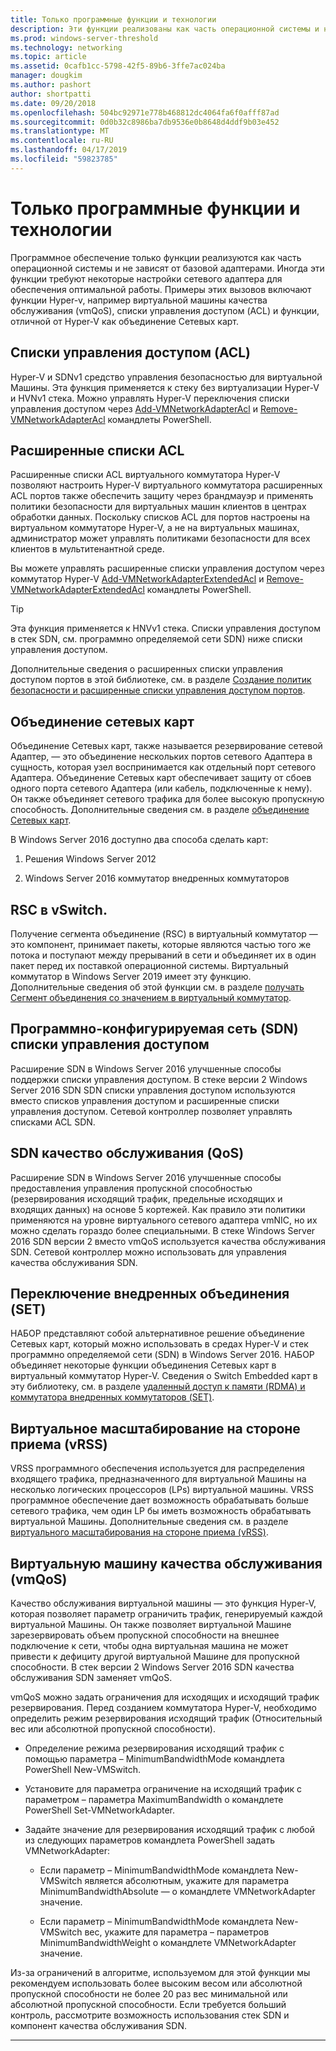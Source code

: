 ```yaml
---
title: Только программные функции и технологии
description: Эти функции реализованы как часть операционной системы и не зависят от базовой адаптерами. Иногда эти функции требуют некоторые настройки сетевого адаптера для обеспечения оптимальной работы. Примеры этих вызовов включают функции Hyper-v, например виртуальной машины качества обслуживания (vmQoS), списки управления доступом (ACL) и функции, отличной от Hyper-V как объединение Сетевых карт.
ms.prod: windows-server-threshold
ms.technology: networking
ms.topic: article
ms.assetid: 0cafb1cc-5798-42f5-89b6-3ffe7ac024ba
manager: dougkim
ms.author: pashort
author: shortpatti
ms.date: 09/20/2018
ms.openlocfilehash: 504bc92971e778b468812dc4064fa6f0afff87ad
ms.sourcegitcommit: 0d0b32c8986ba7db9536e0b8648d4ddf9b03e452
ms.translationtype: MT
ms.contentlocale: ru-RU
ms.lasthandoff: 04/17/2019
ms.locfileid: "59823785"
---
```

# <a name="software-only-so-features-and-technologies"></a>Только программные функции и технологии
Программное обеспечение только функции реализуются как часть операционной системы и не зависят от базовой адаптерами. Иногда эти функции требуют некоторые настройки сетевого адаптера для обеспечения оптимальной работы. Примеры этих вызовов включают функции Hyper-v, например виртуальной машины качества обслуживания (vmQoS), списки управления доступом (ACL) и функции, отличной от Hyper-V как объединение Сетевых карт.

## <a name="access-control-lists-acls"></a>Списки управления доступом (ACL)

Hyper-V и SDNv1 средство управления безопасностью для виртуальной Машины. Эта функция применяется к стеку без виртуализации Hyper-V и HVNv1 стека. Можно управлять Hyper-V переключения списки управления доступом через [Add-VMNetworkAdapterAcl](https://docs.microsoft.com/powershell/module/hyper-v/add-vmnetworkadapteracl?view=win10-ps) и [Remove-VMNetworkAdapterAcl](https://docs.microsoft.com/powershell/module/hyper-v/remove-vmnetworkadapteracl?view=win10-ps) командлеты PowerShell.

## <a name="extended-acls"></a>Расширенные списки ACL

Расширенные списки ACL виртуального коммутатора Hyper-V позволяют настроить Hyper-V виртуального коммутатора расширенных ACL портов также обеспечить защиту через брандмауэр и применять политики безопасности для виртуальных машин клиентов в центрах обработки данных. Поскольку списков ACL для портов настроены на виртуальном коммутаторе Hyper-V, а не на виртуальных машинах, администратор может управлять политиками безопасности для всех клиентов в мультитенантной среде.

Вы можете управлять расширенные списки управления доступом через коммутатор Hyper-V [Add-VMNetworkAdapterExtendedAcl](https://docs.microsoft.com/powershell/module/hyper-v/add-vmnetworkadapterextendedacl?view=win10-ps) и [Remove-VMNetworkAdapterExtendedAcl](https://docs.microsoft.com/powershell/module/hyper-v/remove-vmnetworkadapteracl?view=win10-ps) командлеты PowerShell.

>[!TIP] 
>Эта функция применяется к HNVv1 стека. Списки управления доступом в стек SDN, см. программно определяемой сети SDN) ниже списки управления доступом.

Дополнительные сведения о расширенных списки управления доступом портов в этой библиотеке, см. в разделе [Создание политик безопасности и расширенные списки управления доступом портов](https://docs.microsoft.com/windows-server/virtualization/hyper-v-virtual-switch/Create-Security-Policies-with-Extended-Port-Access-Control-Lists).

## <a name="nic-teaming"></a>Объединение сетевых карт

Объединение Сетевых карт, также называется резервирование сетевой Адаптер, — это объединение нескольких портов сетевого Адаптера в сущность, которая узел воспринимается как отдельный порт сетевого Адаптера. Объединение Сетевых карт обеспечивает защиту от сбоев одного порта сетевого Адаптера (или кабель, подключенные к нему). Он также объединяет сетевого трафика для более высокую пропускную способность. Дополнительные сведения см. в разделе [объединение Сетевых карт](https://docs.microsoft.com/windows-server/networking/technologies/nic-teaming/nic-teaming).

В Windows Server 2016 доступно два способа сделать карт:

1.  Решения Windows Server 2012

2.  Windows Server 2016 коммутатор внедренных коммутаторов


## <a name="rsc-in-the-vswitch"></a>RSC в vSwitch.

Получение сегмента объединение (RSC) в виртуальный коммутатор — это компонент, принимает пакеты, которые являются частью того же потока и поступают между прерываний в сети и объединяет их в один пакет перед их поставкой операционной системы. Виртуальный коммутатор в Windows Server 2019 имеет эту функцию. Дополнительные сведения об этой функции см. в разделе [получать Сегмент объединения со значением в виртуальный коммутатор](https://docs.microsoft.com/windows-server/networking/technologies/hpn/rsc-in-the-vswitch).

## <a name="software-defined-networking-sdn-acls"></a>Программно-конфигурируемая сеть (SDN) списки управления доступом

Расширение SDN в Windows Server 2016 улучшенные способы поддержки списки управления доступом. В стеке версии 2 Windows Server 2016 SDN SDN списки управления доступом используются вместо списков управления доступом и расширенные списки управления доступом. Сетевой контроллер позволяет управлять списками ACL SDN. 

## <a name="sdn-quality-of-service-qos"></a>SDN качество обслуживания (QoS)

Расширение SDN в Windows Server 2016 улучшенные способы предоставления управления пропускной способностью (резервирования исходящий трафик, предельные исходящих и входящих данных) на основе 5 кортежей. Как правило эти политики применяются на уровне виртуального сетевого адаптера vmNIC, но их можно сделать гораздо более специальными. В стеке Windows Server 2016 SDN версии 2 вместо vmQoS используется качества обслуживания SDN. Сетевой контроллер можно использовать для управления качества обслуживания SDN.

## <a name="switch-embedded-teaming-set"></a>Переключение внедренных объединения (SET)

НАБОР представляют собой альтернативное решение объединение Сетевых карт, который можно использовать в средах Hyper-V и стек программно определяемой сети (SDN) в Windows Server 2016. НАБОР объединяет некоторые функции объединения Сетевых карт в виртуальный коммутатор Hyper-V. Сведения о Switch Embedded карт в эту библиотеку, см. в разделе [удаленный доступ к памяти (RDMA) и коммутатора внедренных коммутаторов (SET)](https://docs.microsoft.com/windows-server/virtualization/hyper-v-virtual-switch/rdma-and-switch-embedded-teaming).

## <a name="virtual-receive-side-scaling-vrss"></a>Виртуальное масштабирование на стороне приема (vRSS)

VRSS программного обеспечения используется для распределения входящего трафика, предназначенного для виртуальной Машины на несколько логических процессоров (LPs) виртуальной машины. VRSS программное обеспечение дает возможность обрабатывать больше сетевого трафика, чем один LP бы иметь возможность обрабатывать виртуальной Машины. Дополнительные сведения см. в разделе [виртуального масштабирования на стороне приема (vRSS)](https://docs.microsoft.com/windows-server/networking/technologies/vrss/vrss-top).

## <a name="virtual-machine-quality-of-service-vmqos"></a>Виртуальную машину качества обслуживания (vmQoS)

Качество обслуживания виртуальной машины — это функция Hyper-V, которая позволяет параметр ограничить трафик, генерируемый каждой виртуальной Машины. Он также позволяет виртуальной Машине зарезервировать объем пропускной способности на внешнее подключение к сети, чтобы одна виртуальная машина не может привести к дефициту другой виртуальной Машине для пропускной способности. В стек версии 2 Windows Server 2016 SDN качества обслуживания SDN заменяет vmQoS.

vmQoS можно задать ограничения для исходящих и исходящий трафик резервирования. Перед созданием коммутатора Hyper-V, необходимо определить режим резервирования исходящий трафик (Относительный вес или абсолютной пропускной способности).

-  Определение режима резервирования исходящий трафик с помощью параметра – MinimumBandwidthMode командлета PowerShell New-VMSwitch.

-  Установите для параметра ограничение на исходящий трафик с параметром – параметра MaximumBandwidth о командлете PowerShell Set-VMNetworkAdapter.

-  Задайте значение для резервирования исходящий трафик с любой из следующих параметров командлета PowerShell задать VMNetworkAdapter:

   -  Если параметр – MinimumBandwidthMode командлета New-VMSwitch является абсолютным, укажите для параметра MinimumBandwidthAbsolute — о командлете VMNetworkAdapter значение.

   -  Если параметр – MinimumBandwidthMode командлета New-VMSwitch вес, укажите для параметра – параметров MinimumBandwidthWeight о командлете VMNetworkAdapter значение.

Из-за ограничений в алгоритме, используемом для этой функции мы рекомендуем использовать более высоким весом или абсолютной пропускной способности не более 20 раз вес минимальной или абсолютной пропускной способности. Если требуется больший контроль, рассмотрите возможность использования стек SDN и компонент качества обслуживания SDN.


---